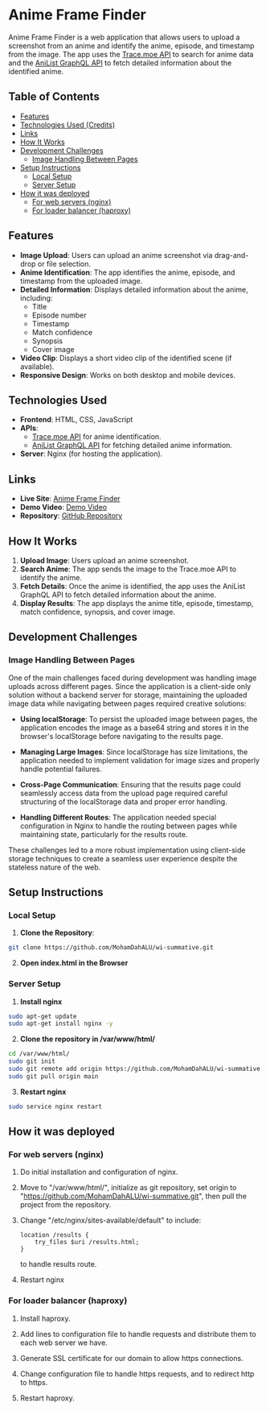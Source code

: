 # Anime Frame Finder

Anime Frame Finder is a web application that allows users to upload a screenshot from an anime and identify the anime, episode, and timestamp from the image. The app uses the [Trace.moe API](https://soruly.github.io/trace.moe-api/) to search for anime data and the [AniList GraphQL API](https://anilist.gitbook.io/anilist-apiv2/) to fetch detailed information about the identified anime.

## Table of Contents
- [Features](#features)
- [Technologies Used (Credits)](#technologies-used)
- [Links](#links)
- [How It Works](#how-it-works)
- [Development Challenges](#development-challenges)
  - [Image Handling Between Pages](#image-handling-between-pages)
- [Setup Instructions](#setup-instructions)
  - [Local Setup](#local-setup)
  - [Server Setup](#server-setup)
- [How it was deployed](#how-it-was-deployed)
  - [For web servers (nginx)](#for-web-servers-nginx)
  - [For loader balancer (haproxy)](#for-loader-balancer-haproxy)

## Features

- **Image Upload**: Users can upload an anime screenshot via drag-and-drop or file selection.
- **Anime Identification**: The app identifies the anime, episode, and timestamp from the uploaded image.
- **Detailed Information**: Displays detailed information about the anime, including:
  - Title
  - Episode number
  - Timestamp
  - Match confidence
  - Synopsis
  - Cover image
- **Video Clip**: Displays a short video clip of the identified scene (if available).
- **Responsive Design**: Works on both desktop and mobile devices.

## Technologies Used

- **Frontend**: HTML, CSS, JavaScript
- **APIs**:
  - [Trace.moe API](https://soruly.github.io/trace.moe-api/) for anime identification.
  - [AniList GraphQL API](https://anilist.gitbook.io/anilist-apiv2-docs) for fetching detailed anime information.
- **Server**: Nginx (for hosting the application).

## Links

- **Live Site**: [Anime Frame Finder](https://www.swiftq.tech)
- **Demo Video**: [Demo Video](https://youtu.be/856Tv58nKe0)
- **Repository**: [GitHub Repository](https://github.com/MohamDahALU/wi-summative)

## How It Works

1. **Upload Image**: Users upload an anime screenshot.
2. **Search Anime**: The app sends the image to the Trace.moe API to identify the anime.
3. **Fetch Details**: Once the anime is identified, the app uses the AniList GraphQL API to fetch detailed information about the anime.
4. **Display Results**: The app displays the anime title, episode, timestamp, match confidence, synopsis, and cover image.

## Development Challenges

### Image Handling Between Pages

One of the main challenges faced during development was handling image uploads across different pages. Since the application is a client-side only solution without a backend server for storage, maintaining the uploaded image data while navigating between pages required creative solutions:

- **Using localStorage**: To persist the uploaded image between pages, the application encodes the image as a base64 string and stores it in the browser's localStorage before navigating to the results page.
  
- **Managing Large Images**: Since localStorage has size limitations, the application needed to implement validation for image sizes and properly handle potential failures.

- **Cross-Page Communication**: Ensuring that the results page could seamlessly access data from the upload page required careful structuring of the localStorage data and proper error handling.

- **Handling Different Routes**: The application needed special configuration in Nginx to handle the routing between pages while maintaining state, particularly for the results route.

These challenges led to a more robust implementation using client-side storage techniques to create a seamless user experience despite the stateless nature of the web.

## Setup Instructions

### Local Setup
1. **Clone the Repository**:
```bash
git clone https://github.com/MohamDahALU/wi-summative.git
```

2. **Open index.html in the Browser**

### Server Setup

1. **Install nginx**
```bash
sudo apt-get update
sudo apt-get install nginx -y
```

2. **Clone the repository in /var/www/html/**
```bash
cd /var/www/html/ 
sudo git init
sudo git remote add origin https://github.com/MohamDahALU/wi-summative.git
sudo git pull origin main
```

3. **Restart nginx**
```bash
sudo service nginx restart
```


## How it was deployed

### For web servers (nginx)

1. Do initial installation and configuration of nginx.

2. Move to "/var/www/html/", initialize as git repository, set origin to "https://github.com/MohamDahALU/wi-summative.git", then pull the project from the repository. 

3. Change "/etc/nginx/sites-available/default" to include:
    ```
    location /results {
        try_files $uri /results.html;
    }
    ```
    to handle results route.

4. Restart nginx

### For loader balancer (haproxy)

1. Install haproxy.

2. Add lines to configuration file to handle requests and distribute them to each web server we have.

3. Generate SSL certificate for our domain to allow https connections.

4. Change configuration file to handle https requests, and to redirect http to https.

5. Restart haproxy.
